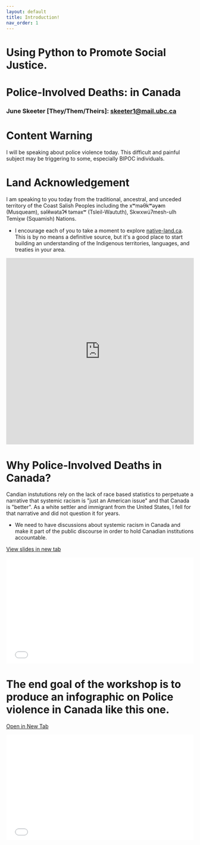```yaml
---
layout: default
title: Introduction!
nav_order: 1
---
```


# Using Python to Promote Social Justice.

# Police-Involved Deaths: in Canada

### June Skeeter [They/Them/Theirs]: skeeter1@mail.ubc.ca

# Content Warning
I will be speaking about police violence today.  This difficult and painful subject may be triggering to some, especially BIPOC individuals.

# Land Acknowledgement
I am speaking to you today from the traditional, ancestral, and unceded territory of the Coast Salish Peoples including the xʷməθkʷəy̓əm (Musqueam), səl̓ilwətaɁɬ təməxʷ (Tsleil-Waututh), Skwxwú7mesh-ulh Temíx̱w (Squamish) Nations.
* I encourage each of you to take a moment to explore [native-land.ca](https://native-land.ca/).  This is by no means a definitive source, but it's a good place to start building an understanding of the Indigenous territories, languages, and treaties in your area.
<iframe src="https://native-land.ca/api/embed/embed.html?maps=territories&position=49.268264,-123.157480" style="width:100%; height:500px; border:none;"></iframe>

# Why Police-Involved Deaths in Canada?

Candian instututions rely on the lack of race based statistics to perpetuate a narrative that systemic racism is "just an American issue" and that Canada is "better".  As a white settler and immigrant from the United States, I fell for that narrative and did not question it for years.  
* We need to have discussions about systemic racism in Canada and make it part of the public discourse in order to hold Canadian institutions accountable.

<a href="slides.html" target="_blank">View slides in new tab</a>

<div style="overflow: hidden;
  padding-top: 56.25%;
  position: relative">
  <iframe src="slides.html" title="Processes" scrolling="no" frameborder="0"
    style="border: 0;
   height: 100%;
   left: 0;
   position: absolute;
   top: 0;
   width: 100%;">
   <p>Your browser does not support iframes.</p>
 </iframe>
</div>




# The end goal of the workshop is to produce an infographic on Police violence in Canada like this one.

<a href="InfoGraphic.png" target="_blank">Open in New Tab</a>

<div style="overflow: hidden;
  padding-top: 56.25%;
  position: relative">
  <iframe src="InfoGraphic.png" title="Processes" scrolling="no" frameborder="0"
    style="border: 0;
   height: 100%;
   left: 0;
   position: absolute;
   top: 0;
   width: 100%;">
   <p>Your browser does not support iframes.</p>
 </iframe>
</div>

